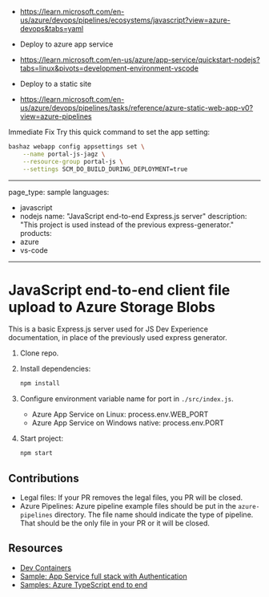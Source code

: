 - https://learn.microsoft.com/en-us/azure/devops/pipelines/ecosystems/javascript?view=azure-devops&tabs=yaml

- Deploy to azure app service
- https://learn.microsoft.com/en-us/azure/app-service/quickstart-nodejs?tabs=linux&pivots=development-environment-vscode

- Deploy to a static site
- https://learn.microsoft.com/en-us/azure/devops/pipelines/tasks/reference/azure-static-web-app-v0?view=azure-pipelines


Immediate Fix
Try this quick command to set the app setting:
```bash
bashaz webapp config appsettings set \
    --name portal-js-jagz \
    --resource-group portal-js \
    --settings SCM_DO_BUILD_DURING_DEPLOYMENT=true
```

---
page_type: sample
languages:
- javascript
- nodejs
name: "JavaScript end-to-end Express.js server"
description: "This project is used instead of the previous express-generator."
products:
- azure
- vs-code
---

# JavaScript end-to-end client file upload to Azure Storage Blobs

This is a basic Express.js server used for JS Dev Experience documentation, in place of the previously used express generator. 

1. Clone repo.

1. Install dependencies: 

    ```bash
    npm install
    ```

1. Configure environment variable name for port in `./src/index.js`.

    * Azure App Service on Linux: process.env.WEB_PORT
    * Azure App Service on Windows native: process.env.PORT

1. Start project: 

    ```bash
    npm start
    ```

## Contributions

* Legal files: If your PR removes the legal files, you PR will be closed. 
* Azure Pipelines: Azure pipeline example files should be put in the `azure-pipelines` directory. The file name should indicate the type of pipeline. That should be the only file in your PR or it will be closed. 


## Resources 

* [Dev Containers](docs/devcontainer.md)
* [Sample: App Service full stack with Authentication](https://github.com/azure-samples/js-e2e-web-app-easy-auth-app-to-app)
* [Samples: Azure TypeScript end to end](https://github.com/azure-samples/azure-typescript-e2e-apps)